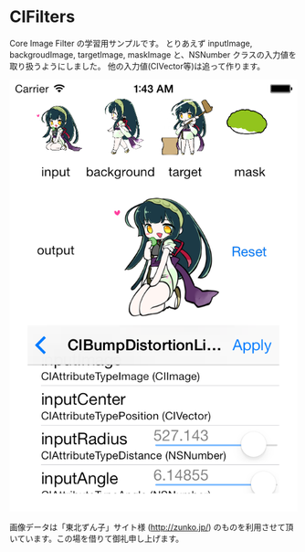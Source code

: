CIFilters
============
Core Image Filter の学習用サンプルです。
とりあえず inputImage, backgroudImage, targetImage, maskImage と、NSNumber クラスの入力値を取り扱うようにしました。
他の入力値(CIVector等)は追って作ります。

![CIFilters](./snapshot.png)

画像データは「東北ずん子」サイト様 (http://zunko.jp/) のものを利用させて頂いています。この場を借りて御礼申し上げます。
